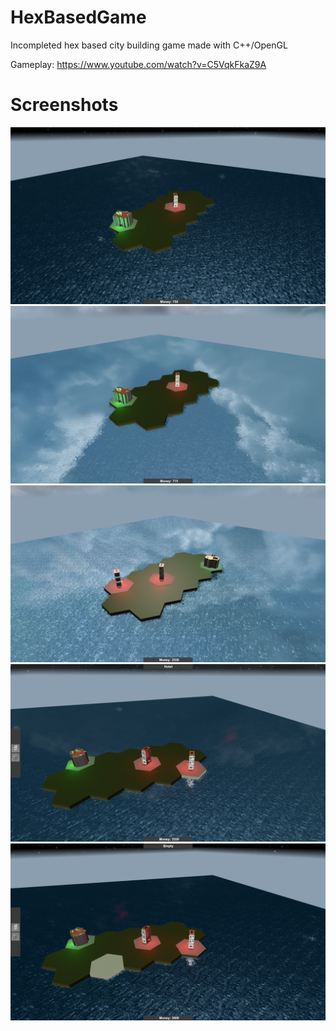 # HexBasedGame
Incompleted hex based city building game made with C++/OpenGL

Gameplay: https://www.youtube.com/watch?v=C5VqkFkaZ9A

# Screenshots
![Screenshot 1](https://github.com/emirhannyilmaz/HexBasedGame/blob/master/screenshots/ss1.png)
![Screenshot 2](https://github.com/emirhannyilmaz/HexBasedGame/blob/master/screenshots/ss2.png)
![Screenshot 3](https://github.com/emirhannyilmaz/HexBasedGame/blob/master/screenshots/ss3.png)
![Screenshot 4](https://github.com/emirhannyilmaz/HexBasedGame/blob/master/screenshots/ss4.png)
![Screenshot 4](https://github.com/emirhannyilmaz/HexBasedGame/blob/master/screenshots/ss5.png)
